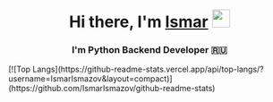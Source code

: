 <h1 align="center">Hi there, I'm <a href="https://github.com/IsmarIsmazov" target="_blank">Ismar</a> 
<img src="https://github.com/blackcater/blackcater/raw/main/images/Hi.gif" height="32"/></h1>
<h3 align="center">I'm Python Backend Developer 🇷🇺</h3> 
[![Top Langs](https://github-readme-stats.vercel.app/api/top-langs/?username=IsmarIsmazov&layout=compact)](https://github.com/IsmarIsmazov/github-readme-stats)
 
